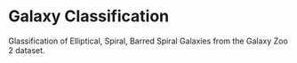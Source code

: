 # Galaxy Classification

Glassification of Elliptical, Spiral, Barred Spiral Galaxies from the Galaxy Zoo 2 dataset.
